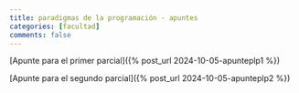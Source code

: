 ```yaml
---
title: paradigmas de la programación - apuntes
categories: [facultad]
comments: false
---
```


[Apunte para el primer parcial]({% post_url 2024-10-05-apunteplp1 %})

[Apunte para el segundo parcial]({% post_url 2024-10-05-apunteplp2 %})
